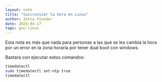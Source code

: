 ```yaml
---
layout: note
title: "Sincronizar la hora en Linux"
author: Zetta Founder
date: 2024-04-17
tags: gnu-linux
---
```


Esta nota es más que nada para personas a las que se les cambia la hora por un error en la zona horaria por tener dual boot con windows.

Bastara con ejecutar estos comandos:

```bash
timedatectl
sudo timedatectl set-ntp true
timedatectl
```
